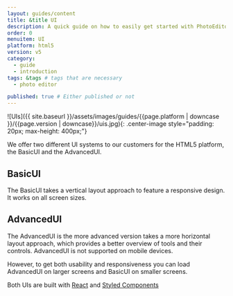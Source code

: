 ```yaml
---
layout: guides/content
title: &title UI
description: A quick guide on how to easily get started with PhotoEditor SDK for HTML5. Your kick-off to delight your users with top-notch editing capabilities.
order: 0
menuitem: UI
platform: html5
version: v5
category:
  - guide
  - introduction
tags: &tags # tags that are necessary
  - photo editor

published: true # Either published or not
---
```


![UIs]({{ site.baseurl }}/assets/images/guides/{{page.platform | downcase }}/{{page.version | downcase}}/uis.jpg){: .center-image style="padding: 20px; max-height: 400px;"}

We offer two different UI systems to our customers for the HTML5 platform, the BasicUI and the AdvancedUI.

## BasicUI

The BasicUI takes a vertical layout approach to feature a responsive design. It works on all screen sizes.

## AdvancedUI

The AdvancedUI is the more advanced version takes a more horizontal layout approach, which provides a better overview of tools and their controls. AdvancedUI is not supported on mobile devices.

However, to get both usability and responsiveness you can load AdvancedUI on larger screens and BasicUI on smaller screens.


Both UIs are built with [React](https://reactjs.org) and [Styled Components](https://styled-components.com/)

